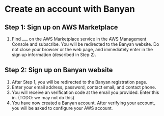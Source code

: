 # Create an account with Banyan

## Step 1: Sign up on AWS Marketplace
1. Find ___ on the AWS Marketplace service in the AWS Management Console and subscribe. You will be redirected to the Banyan website. Do not close your browser or the web page, and immediately enter in the sign up information (described in Step 2).


## Step 2: Sign up on Banyan website
1. After Step 1, you will be redirected to the Banyan registration page.
2. Enter your email address, password, contact email, and contact phone.
3. You will receive an verification code at the email you provided. Enter this in. (TODO: we may not do this)
4. You have now created a Banyan account. After verifying your account, you will be asked to configure your AWS account.